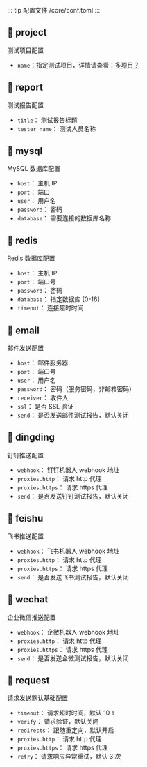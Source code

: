 ::: tip 配置文件
/core/conf.toml
:::

## 🔧 project

测试项目配置

- `name`：指定测试项目，详情请查看：[多项目？](/projects/README.md)

## 🔧 report

测试报告配置

- `title`： 测试报告标题
- `tester_name`： 测试人员名称

## 🔧 mysql

MySQL 数据库配置

- `host`： 主机 IP
- `port`： 端口
- `user`： 用户名
- `password`： 密码
- `database`： 需要连接的数据库名称

## 🔧 redis

Redis 数据库配置

- `host`： 主机 IP
- `port`： 端口号
- `password`： 密码
- `database`： 指定数据库 [0-16]
- `timeout`： 连接超时时间

## 🔧 email

邮件发送配置

- `host`： 邮件服务器
- `port`： 端口号
- `user`： 用户名
- `password`： 密码（服务密码，非邮箱密码）
- `receiver`： 收件人
- `ssl`： 是否 SSL 验证
- `send`： 是否发送邮件测试报告，默认关闭

## 🔧 dingding

钉钉推送配置

- `webhook`： 钉钉机器人 webhook 地址
- `proxies.http`： 请求 http 代理
- `proxies.https`： 请求 https 代理
- `send`： 是否发送钉钉测试报告，默认关闭

## 🔧 feishu

飞书推送配置

- `webhook`： 飞书机器人 webhook 地址
- `proxies.http`： 请求 http 代理
- `proxies.https`： 请求 https 代理
- `send`： 是否发送飞书测试报告，默认关闭

## 🔧 wechat

企业微信推送配置

- `webhook`： 企微机器人 webhook 地址
- `proxies.http`： 请求 http 代理
- `proxies.https`： 请求 https 代理
- `send`： 是否发送企微测试报告，默认关闭

## 🔧 request

请求发送默认基础配置

- `timeout`： 请求超时时间，默认 10 s
- `verify`： 请求验证，默认关闭
- `redirects`： 跟随重定向，默认开启
- `proxies.http`： 请求 http 代理
- `proxies.https`： 请求 https 代理
- `retry`： 请求响应异常重试，默认 3 次
